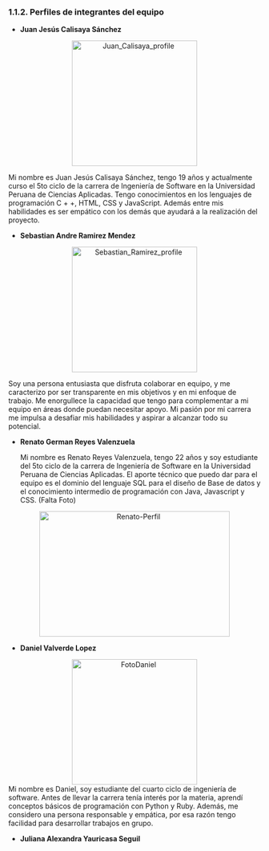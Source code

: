 ﻿### 1.1.2. Perfiles de integrantes del equipo

* **Juan Jesús Calisaya Sánchez**

<div align="center">
  <img src="https://i.ibb.co/xS29YZ1/Juan-Profile.png" alt="Juan_Calisaya_profile" width="250px" height="250px" />
</div>

Mi nombre es Juan Jesús Calisaya Sánchez, tengo 19 años y actualmente curso el 5to ciclo de la carrera de Ingeniería de Software en la Universidad Peruana de Ciencias Aplicadas. 
Tengo conocimientos en los lenguajes de programación C + +,  HTML, CSS y JavaScript. Además entre mis habilidades es ser empático con los demás que ayudará a la realización del proyecto.

* **Sebastian Andre Ramirez Mendez**

<div align="center">
  <img src="https://i.ibb.co/M5tBpFX/fotoperfil.png" alt="Sebastian_Ramirez_profile" width="250px" height="250px" />
</div>

Soy una persona entusiasta que disfruta colaborar en equipo, y me caracterizo por ser transparente en mis objetivos y en mi enfoque de trabajo. Me enorgullece la capacidad que tengo para complementar a mi equipo en áreas donde puedan necesitar apoyo. Mi pasión por mi carrera me impulsa a desafiar mis habilidades y aspirar a alcanzar todo su potencial.

* **Renato German Reyes Valenzuela**

  Mi nombre es Renato Reyes Valenzuela, tengo 22 años y soy estudiante del 5to ciclo de la carrera de Ingeniería de Software en la Universidad Peruana de Ciencias Aplicadas. El aporte técnico que puedo dar para el equipo es el dominio del lenguaje SQL para el diseño de Base de datos y el conocimiento intermedio de programación con Java, Javascript y CSS. (Falta Foto)

<div align="center">
  <img href="https://ibb.co/3pm46zn"><img src="https://i.ibb.co/zXVQ9Jz/Renato-Perfil.jpg" alt="Renato-Perfil" border="0" width="380px" height="250px" />
</div>


* **Daniel Valverde Lopez**

<div align="center">
  <img src="https://i.ibb.co/yXryVGT/Foto-Daniel.jpg" alt="FotoDaniel" width="250px" height="250px" />
</div>
Mi nombre es Daniel, soy estudiante del cuarto ciclo de ingeniería de software. Antes de llevar la carrera tenía interés por la materia, aprendí conceptos básicos de programación con Python y Ruby. Además, me considero una persona responsable y empática, por esa razón tengo facilidad para desarrollar trabajos en grupo.


* **Juliana Alexandra Yauricasa Seguil**

